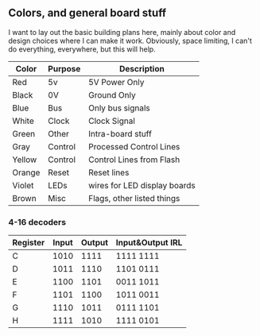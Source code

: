 ## Colors, and general board stuff

I want to lay out the basic building plans here, mainly about color and design choices where I can make it work.  Obviously, space limiting, I can't do everything, everywhere, but this will help.

| Color   | Purpose | Description                  |
|---------|---------|------------------------------|
| Red     | 5v      | 5V Power Only                |
| Black   | 0V      | Ground Only                  |
| Blue    | Bus     | Only bus signals             | 
| White   | Clock   | Clock Signal                 |
| Green   | Other   | Intra-board stuff            |
| Gray    | Control | Processed Control Lines      |
| Yellow  | Control | Control Lines from Flash     |
| Orange  | Reset   | Reset lines				   |
| Violet  | LEDs    | wires for LED display boards |
| Brown   | Misc    | Flags, other listed things   |



### 4-16 decoders
| Register | Input | Output | Input&Output IRL |
|----------|-------|--------|------------------|
| C | 		 1010  | 1111 | 	1111  	1111 |
| D | 		 1011  | 1110 | 	1101	0111 |
| E | 		 1100  | 1101 |		0011	1011 |
| F |		 1101  | 1100 |		1011	0011 |
| G |		 1110  | 1011 |		0111	1101 |
| H |		 1111  | 1010 | 	1111	0101 |